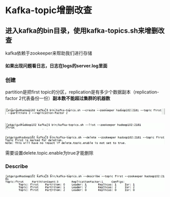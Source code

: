 # Kafka-topic增删改查

## 进入kafka的bin目录，使用kafka-topics.sh来增删改查

kafka依赖于zookeeper来帮助我们进行存储

#### 如果出现问题看日志，日志在logs的server.log里面

### 创建

partition是把first topic的分区，replication是有多少个数据副本（replication-factor 2代表备份一份）**副本数不能超过集群的机器数**

### ![image-20210711202641414](image/image-20210711202641414.png)

### ![image-20210711202703590](image/image-20210711202703590.png)

![image-20210711203511810](image/image-20210711203511810.png)

需要设置delete.topic.enable为true才能删除

### Describe

![image-20210711213512723](image/image-20210711213512723.png)


